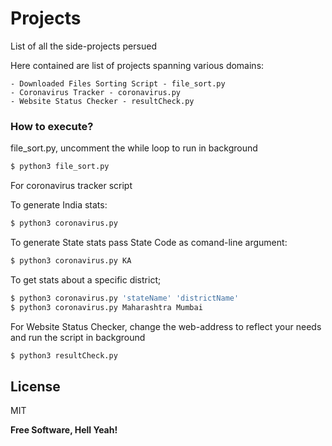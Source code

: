 # Projects
List of all the side-projects persued 

Here contained are list of projects spanning various domains:

    - Downloaded Files Sorting Script - file_sort.py
    - Coronavirus Tracker - coronavirus.py
    - Website Status Checker - resultCheck.py


### How to execute?

file_sort.py, uncomment the while loop to run in background 
```sh
$ python3 file_sort.py
```

For coronavirus tracker script

To generate India stats:
```sh
$ python3 coronavirus.py
```

To generate State stats pass State Code as comand-line argument:
```sh
$ python3 coronavirus.py KA
```

To get stats about a specific district; 
```sh
$ python3 coronavirus.py 'stateName' 'districtName'
$ python3 coronavirus.py Maharashtra Mumbai
```

For Website Status Checker, change the web-address to reflect your needs and run the script in background
```sh
$ python3 resultCheck.py
```

License
----

MIT


**Free Software, Hell Yeah!**

